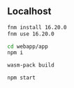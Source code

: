## Localhost

```sh
fnm install 16.20.0
fnm use 16.20.0
```

```sh
cd webapp/app
npm i
```

```sh
wasm-pack build
```

```sh
npm start
```